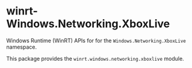 <!-- warning: Please don't edit this file. It was automatically generated. -->

# winrt-Windows.Networking.XboxLive

Windows Runtime (WinRT) APIs for for the `Windows.Networking.XboxLive` namespace.

This package provides the `winrt.windows.networking.xboxlive` module.
